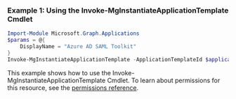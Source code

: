 ### Example 1: Using the Invoke-MgInstantiateApplicationTemplate Cmdlet
```powershell
Import-Module Microsoft.Graph.Applications
$params = @{
	DisplayName = "Azure AD SAML Toolkit"
}
Invoke-MgInstantiateApplicationTemplate -ApplicationTemplateId $applicationTemplateId -BodyParameter $params
```
This example shows how to use the Invoke-MgInstantiateApplicationTemplate Cmdlet.
To learn about permissions for this resource, see the [permissions reference](/graph/permissions-reference).
